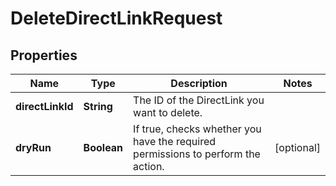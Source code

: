 

# DeleteDirectLinkRequest


## Properties

| Name | Type | Description | Notes |
|------------ | ------------- | ------------- | -------------|
|**directLinkId** | **String** | The ID of the DirectLink you want to delete. |  |
|**dryRun** | **Boolean** | If true, checks whether you have the required permissions to perform the action. |  [optional] |



